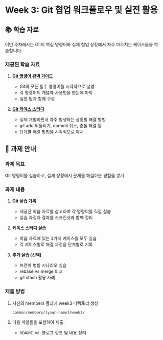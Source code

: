 # Week 3: Git 협업 워크플로우 및 실전 활용

## 📚 학습 자료

이번 주차에서는 Git의 핵심 명령어와 실제 협업 상황에서 자주 마주치는 케이스들을 학습합니다.

### 제공된 학습 자료

1. **[Git 명령어 완벽 가이드](./git-commands-visual-guide.html)**
   - Git의 모든 필수 명령어를 시각적으로 설명
   - 각 명령어의 개념과 사용법을 한눈에 파악
   - 실전 팁과 함께 구성

2. **[Git 케이스 스터디](./git-case-studies-visual.html)**
   - 실제 개발하면서 자주 발생하는 상황별 해결 방법
   - git add 되돌리기, commit 취소, 충돌 해결 등
   - 단계별 해결 방법을 시각적으로 제시

## 📝 과제 안내

### 과제 목표
Git 명령어를 실습하고, 실제 상황에서 문제를 해결하는 경험을 쌓기

### 과제 내용

1. **Git 실습 기록**
   - 제공된 학습 자료를 참고하여 각 명령어를 직접 실습
   - 실습 과정과 결과를 스크린샷과 함께 정리

2. **케이스 스터디 실습**
   - 학습 자료에 있는 3가지 케이스를 모두 실습
   - 각 케이스별로 해결 과정을 단계별로 기록

3. **추가 실습 (선택)**
   - 브랜치 병합 시나리오 실습
   - rebase vs merge 비교
   - git stash 활용 사례

### 제출 방법

1. 자신의 members 폴더에 week3 디렉토리 생성
   ```
   common/members/[your-name]/week3/
   ```

2. 다음 파일들을 포함하여 제출:
   - `README.md`: 블로그 링크 및 내용 정리

